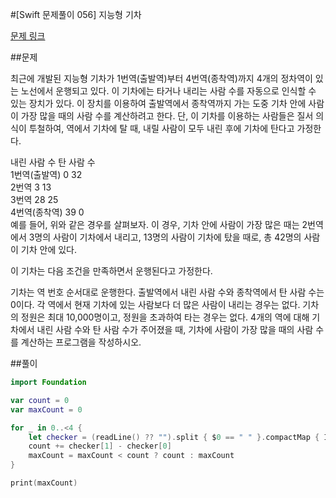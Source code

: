 #[Swift 문제풀이 056] 지능형 기차

[문제 링크](https://www.acmicpc.net/problem/2455)

##문제

최근에 개발된 지능형 기차가 1번역(출발역)부터 4번역(종착역)까지 4개의 정차역이 있는 노선에서 운행되고 있다. 이 기차에는 타거나 내리는 사람 수를 자동으로 인식할 수 있는 장치가 있다. 이 장치를 이용하여 출발역에서 종착역까지 가는 도중 기차 안에 사람이 가장 많을 때의 사람 수를 계산하려고 한다. 단, 이 기차를 이용하는 사람들은 질서 의식이 투철하여, 역에서 기차에 탈 때, 내릴 사람이 모두 내린 후에 기차에 탄다고 가정한다.

내린 사람 수	탄 사람 수<br>
1번역(출발역)	0	32<br>
2번역	3	13<br>
3번역	28	25<br>
4번역(종착역)	39	0<br>
예를 들어, 위와 같은 경우를 살펴보자. 이 경우, 기차 안에 사람이 가장 많은 때는 2번역에서 3명의 사람이 기차에서 내리고, 13명의 사람이 기차에 탔을 때로, 총 42명의 사람이 기차 안에 있다.

이 기차는 다음 조건을 만족하면서 운행된다고 가정한다.

기차는 역 번호 순서대로 운행한다.
출발역에서 내린 사람 수와 종착역에서 탄 사람 수는 0이다.
각 역에서 현재 기차에 있는 사람보다 더 많은 사람이 내리는 경우는 없다.
기차의 정원은 최대 10,000명이고, 정원을 초과하여 타는 경우는 없다.
4개의 역에 대해 기차에서 내린 사람 수와 탄 사람 수가 주어졌을 때, 기차에 사람이 가장 많을 때의 사람 수를 계산하는 프로그램을 작성하시오.

##풀이

```swift 
import Foundation

var count = 0
var maxCount = 0

for _ in 0..<4 {
    let checker = (readLine() ?? "").split { $0 == " " }.compactMap { Int($0) }
    count += checker[1] - checker[0]
    maxCount = maxCount < count ? count : maxCount
}

print(maxCount)
```

